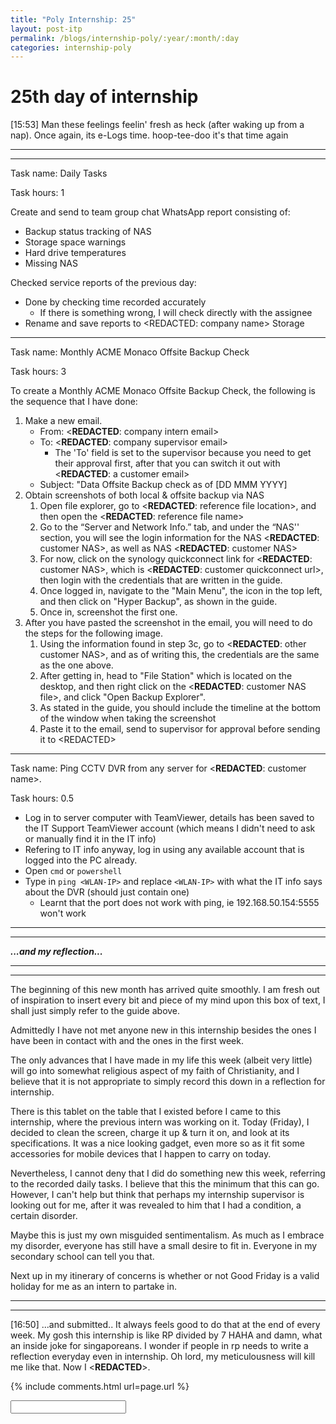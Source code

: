 ```yaml
---
title: "Poly Internship: 25"
layout: post-itp
permalink: /blogs/internship-poly/:year/:month/:day
categories: internship-poly
---
```

# 25th day of internship

<span class="timestamp">[15:53]</span> Man these feelings feelin' fresh as heck (after waking up from a nap). Once again, its e-Logs time. hoop-tee-doo it's that time again

---
---

Task name: Daily Tasks

Task hours: 1

Create and send to team group chat WhatsApp report consisting of:
 - Backup status tracking of NAS
 - Storage space warnings
 - Hard drive temperatures
 - Missing NAS

Checked service reports of the previous day:
 - Done by checking time recorded accurately
    - If there is something wrong, I will check directly with the assignee
 - Rename and save reports to <span class="disable-selection" ondblclick="this.innerHTML='Infospace'"><REDACTED: company name></span> Storage

---

Task name: Monthly ACME Monaco Offsite Backup Check

Task hours: 3

To create a Monthly ACME Monaco Offsite Backup Check, the following is the sequence that I have done:

1. Make a new email.
    * From: <span class="disable-selection" ondblclick="this.innerHTML='ia@infospace.com.sg'">&lt;<b>REDACTED</b>: company intern email&gt;</span>
    * To: <span class="disable-selection" ondblclick="this.innerHTML='alan@infospace.com.sg'">&lt;<b>REDACTED</b>: company supervisor email&gt;</span>
        * The 'To' field is set to the supervisor because you need to get their approval first, after that you can switch it out with <span class="disable-selection" ondblclick="this.innerHTML='shirley.lee@acmemonaco.com'">&lt;<b>REDACTED</b>: a customer email&gt;</span>
    * Subject: "Data Offsite Backup check as of [DD MMM YYYY]
1. Obtain screenshots of both local & offsite backup via NAS
    1. Open file explorer, go to <span class="disable-selection" ondblclick="this.innerHTML='C:\\Users\\User\\Dropbox\\InfoSpace Common\\Customers\\ACME Monaco'">&lt;<b>REDACTED</b>: reference file location&gt;</span>, and then open the <span class="disable-selection" ondblclick="this.innerHTML='ACME Monaco IT info.xlsx'">&lt;<b>REDACTED</b>: reference file name&gt;</span>
    1. Go to the “Server and Network Info.” tab, and under the “NAS'' section, you will see the login information for the NAS <span class="disable-selection" ondblclick="this.innerHTML='AMANAS'">&lt;<b>REDACTED</b>: customer NAS&gt;</span>, as well as NAS <span class="disable-selection" ondblclick="this.innerHTML='AMANAOFFSITE'">&lt;<b>REDACTED</b>: customer NAS&gt;</span>
    1. For now, click on the synology quickconnect link for <span class="disable-selection" ondblclick="this.innerHTML='AMANAS'">&lt;<b>REDACTED</b>: customer NAS&gt;</span>, which is <span class="disable-selection" ondblclick="this.innerHTML='https://quickconnect.to/acmemonaco'">&lt;<b>REDACTED</b>: customer quickconnect url&gt;</span>, then login with the credentials that are written in the guide.
    1. Once logged in, navigate to the "Main Menu", the icon in the top left, and then click on "Hyper Backup", as shown in the guide.
    1. Once in, screenshot the first one. 
1. After you have pasted the screenshot in the email, you will need to do the steps for the following image.
    1. Using the information found in step 3c, go to <span class="disable-selection" ondblclick="this.innerHTML='https://quickconnect.to/acmemonacooffsite'">&lt;<b>REDACTED</b>: other customer NAS&gt;</span>, and as of writing this, the credentials are the same as the one above.
    1. After getting in, head to "File Station" which is located on the desktop, and then right click on the <span class="disable-selection" ondblclick="this.innerHTML='AMANAS_1.hbk'">&lt;<b>REDACTED</b>: customer NAS file&gt;</span>, and click "Open Backup Explorer".
    1. As stated in the guide, you should include the timeline at the bottom of the window when taking the screenshot
    1. Paste it to the email, send to supervisor for approval before sending it to <span class="disable-selection" ondblclick="this.innerHTML='Shirley'">&lt;REDACTED&gt;</span>

---

Task name: Ping CCTV DVR from any server for <span class="disable-selection" ondblclick="this.innerHTML='Top Plasterceil Pte Ltd'">&lt;<b>REDACTED</b>: customer name&gt;</span>.

Task hours: 0.5

* Log in to server computer with TeamViewer, details has been saved to the IT Support TeamViewer account (which means I didn't need to ask or manually find it in the IT info)
* Refering to IT info anyway, log in using any available account that is logged into the PC already.
* Open `cmd` or `powershell`
* Type in `ping <WLAN-IP>` and replace `<WLAN-IP>` with what the IT info says about the DVR (should just contain one)
    * Learnt that the port does not work with ping, ie 192.168.50.154:5555 won't work

---
---

_**...and my reflection...**_

---
---

The beginning of this new month has arrived quite smoothly. I am fresh out of inspiration to insert every bit and piece of my mind upon this box of text, I shall just simply refer to the guide above.

Admittedly I have not met anyone new in this internship besides the ones I have been in contact with and the ones in the first week. 

The only advances that I have made in my life this week (albeit very little) will go into somewhat religious aspect of my faith of Christianity, and I believe that it is not appropriate to simply record this down in a reflection for internship. 

There is this tablet on the table that I existed before I came to this internship, where the previous intern was working on it. Today (Friday), I decided to clean the screen, charge it up & turn it on, and look at its specifications. It was a nice looking gadget, even more so as it fit some accessories for mobile devices that I happen to carry on today.

Nevertheless, I cannot deny that I did do something new this week, referring to the recorded daily tasks. I believe that this the minimum that this can go. However, I can't help but think that perhaps my internship supervisor is looking out for me, after it was revealed to him that I had a condition, a certain disorder.

Maybe this is just my own misguided sentimentalism. As much as I embrace my disorder, everyone has still have a small desire to fit in. Everyone in my secondary school can tell you that. 

Next up in my itinerary of concerns is whether or not Good Friday is a valid holiday for me as an intern to partake in.

---
---

<span class="timestamp">[16:50]</span> ...and submitted.. It always feels good to do that at the end of every week. My gosh this internship is like RP divided by 7 HAHA and damn, what an inside joke for singaporeans. I wonder if people in rp needs to write a reflection everyday even in internship. Oh lord, my meticulousness will kill me like that. Now I <span class="disable-selection" ondblclick="this.innerHTML='can finally buy that nice chicken cheese bread'"><**REDACTED**></span>.

{% include comments.html url=page.url %}

<input id="password-input" type="password" class="text-secret" onkeyup="unlock()">

<span class="disable-selection" id="truth" style="display:none;">Once again, prayer meeting back at HCC! Promenade to HCC is pretty close, ngl. Still though, Good Friday is next week, so God help me and the cast & crew. It is already here! ohohohoho<br><br>Now on more solemn news, I have this friend. I really care for them a lot, and they have been in and out of this state of missingness and depression, and then coming back to us as if nothing happened. Unlike my care, I had zero clue what was happening to them. I dare not provide more details upon this post but it is up to those who are accountable with them to keep on praying for them. Our leader revealed that, perhaps, their behaviour is linked to something about accountability, which somwhat relates to the next subject.<br><br> Something else that I decided to partake in is that me and a good friend (different one) made a purity pact yesterday night, and so far, I am quite successful, even though throughout the hours here on my own, my own mind has been trying cut down my resolve. Today was quite tormenting, especially since the last 2 days I have been alone in this office.<br><br>With everything, though, my God still stands. Every day at 9am, I get to spend some time making a prayer for the day, and no doubt that is what kept both my sanity and purity intact. This is going to be a treacherous journey, as mentioned in 2 Thessalonians 2: 9-12, but there will be hope.<br><br><span class="disable-selection" ondblclick="this.innerHTML='there will be hope, jeanette. do not let your feelings overtake you'">there will be hope</span></span>
